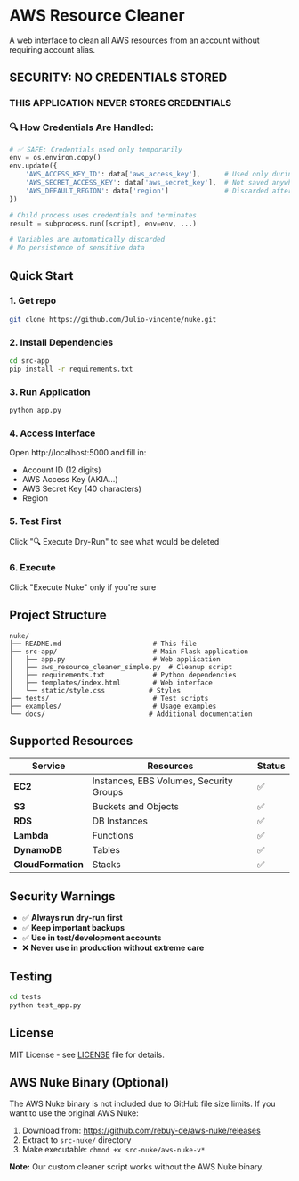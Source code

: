 # AWS Resource Cleaner

A web interface to clean all AWS resources from an account without requiring account alias.

## **SECURITY: NO CREDENTIALS STORED**

### **THIS APPLICATION NEVER STORES CREDENTIALS**

### 🔍 **How Credentials Are Handled:**

```python
# ✅ SAFE: Credentials used only temporarily
env = os.environ.copy()
env.update({
    'AWS_ACCESS_KEY_ID': data['aws_access_key'],      # Used only during execution
    'AWS_SECRET_ACCESS_KEY': data['aws_secret_key'],  # Not saved anywhere
    'AWS_DEFAULT_REGION': data['region']              # Discarded after use
})

# Child process uses credentials and terminates
result = subprocess.run([script], env=env, ...)

# Variables are automatically discarded
# No persistence of sensitive data
```

## **Quick Start**

### 1. Get repo
```bash
git clone https://github.com/Julio-vincente/nuke.git
```

### 2. Install Dependencies
```bash
cd src-app
pip install -r requirements.txt
```

### 3. Run Application
```bash
python app.py
```

### 4. Access Interface
Open http://localhost:5000 and fill in:
- Account ID (12 digits)
- AWS Access Key (AKIA...)
- AWS Secret Key (40 characters)
- Region

### 5. Test First
Click "🔍 Execute Dry-Run" to see what would be deleted

### 6. Execute
Click "Execute Nuke" only if you're sure

## **Project Structure**

```
nuke/
├── README.md                       # This file
├── src-app/                        # Main Flask application
│   ├── app.py                      # Web application
│   ├── aws_resource_cleaner_simple.py  # Cleanup script
│   ├── requirements.txt            # Python dependencies
│   ├── templates/index.html        # Web interface
│   └── static/style.css           # Styles
├── tests/                          # Test scripts
├── examples/                       # Usage examples
└── docs/                          # Additional documentation
```

## **Supported Resources**

| Service | Resources | Status |
|---------|-----------|--------|
| **EC2** | Instances, EBS Volumes, Security Groups | ✅ |
| **S3** | Buckets and Objects | ✅ |
| **RDS** | DB Instances | ✅ |
| **Lambda** | Functions | ✅ |
| **DynamoDB** | Tables | ✅ |
| **CloudFormation** | Stacks | ✅ |

## **Security Warnings**

- ✅ **Always run dry-run first**
- ✅ **Keep important backups**
- ✅ **Use in test/development accounts**
- ❌ **Never use in production without extreme care**

## **Testing**

```bash
cd tests
python test_app.py
```

## **License**

MIT License - see [LICENSE](LICENSE) file for details.

## **AWS Nuke Binary (Optional)**

The AWS Nuke binary is not included due to GitHub file size limits. If you want to use the original AWS Nuke:

1. Download from: https://github.com/rebuy-de/aws-nuke/releases
2. Extract to `src-nuke/` directory
3. Make executable: `chmod +x src-nuke/aws-nuke-v*`

**Note:** Our custom cleaner script works without the AWS Nuke binary.
